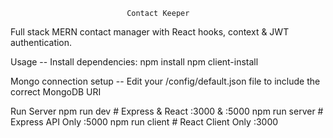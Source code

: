                               Contact Keeper

Full stack MERN contact manager with React hooks, context & JWT authentication.

Usage -- Install dependencies:
npm install
npm client-install

Mongo connection setup
-- Edit your /config/default.json file to include the correct MongoDB URI

Run Server
npm run dev # Express & React :3000 & :5000
npm run server # Express API Only :5000
npm run client # React Client Only :3000
